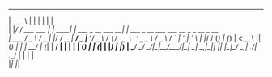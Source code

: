 ______             _        _                             _                                              
| ___ \           | |      | |                           | |                                             
| |_/ / ___   ___ | | _____| |_ ___  _ __ ___          __| | ___ _ __ ___   ___         __ _ _ __  _ __  
| ___ \/ _ \ / _ \| |/ / __| __/ _ \| '__/ _ \        / _` |/ _ \ '_ ` _ \ / _ \       / _` | '_ \| '_ \ 
| |_/ / (_) | (_) |   <\__ \ || (_) | | |  __/       | (_| |  __/ | | | | | (_) |     | (_| | |_) | |_) |
\____/ \___/ \___/|_|\_\___/\__\___/|_|  \___|        \__,_|\___|_| |_| |_|\___/       \__,_| .__/| .__/ 
                                                                                            | |   | |    
                                                                                            |_|   |_|    
